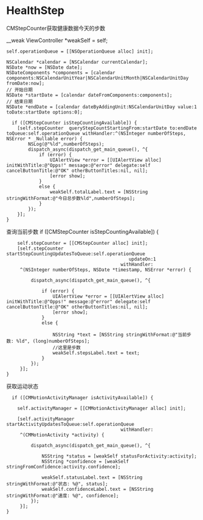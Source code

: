 # HealthStep
CMStepCounter获取健康数据今天的步数

   __weak ViewController *weakSelf = self;
   
    self.operationQueue = [[NSOperationQueue alloc] init];
    
    NSCalendar *calendar = [NSCalendar currentCalendar];
    NSDate *now = [NSDate date];
    NSDateComponents *components = [calendar components:NSCalendarUnitYear|NSCalendarUnitMonth|NSCalendarUnitDay fromDate:now];
    // 开始日期
    NSDate *startDate = [calendar dateFromComponents:components];
    // 结束日期
    NSDate *endDate = [calendar dateByAddingUnit:NSCalendarUnitDay value:1 toDate:startDate options:0];
    
      if ([CMStepCounter isStepCountingAvailable]) {
        [self.stepCounter  queryStepCountStartingFrom:startDate to:endDate toQueue:self.operationQueue withHandler:^(NSInteger numberOfSteps, NSError * _Nullable error) {
            NSLog(@"%ld",numberOfSteps);
            dispatch_async(dispatch_get_main_queue(), ^{
                if (error) {
                    UIAlertView *error = [[UIAlertView alloc] initWithTitle:@"Opps!" message:@"error" delegate:self cancelButtonTitle:@"OK" otherButtonTitles:nil, nil];
                    [error show];
                }
                else {
                    weakSelf.totalLabel.text = [NSString stringWithFormat:@"今日总步数%ld",numberOfSteps];
                }
            });
        }];
    }

查询当前步数
      if ([CMStepCounter isStepCountingAvailable]) {
        
        self.stepCounter = [[CMStepCounter alloc] init];
        [self.stepCounter startStepCountingUpdatesToQueue:self.operationQueue
                                                 updateOn:1
                                              withHandler:
         ^(NSInteger numberOfSteps, NSDate *timestamp, NSError *error) {
             
             dispatch_async(dispatch_get_main_queue(), ^{
                 
                 if (error) {
                     UIAlertView *error = [[UIAlertView alloc] initWithTitle:@"Opps!" message:@"error" delegate:self cancelButtonTitle:@"OK" otherButtonTitles:nil, nil];
                     [error show];
                 }
                 else {
                     
                     NSString *text = [NSString stringWithFormat:@"当前步数: %ld", (long)numberOfSteps];
                     //这里是步数
                     weakSelf.stepsLabel.text = text;
                 }
             });
         }];
    }

获取运动状态

      if ([CMMotionActivityManager isActivityAvailable]) {
        
        self.activityManager = [[CMMotionActivityManager alloc] init];
        
        [self.activityManager startActivityUpdatesToQueue:self.operationQueue
                                              withHandler:
         ^(CMMotionActivity *activity) {
             
             dispatch_async(dispatch_get_main_queue(), ^{
                 
                 NSString *status = [weakSelf statusForActivity:activity];
                 NSString *confidence = [weakSelf stringFromConfidence:activity.confidence];
                 
                 weakSelf.statusLabel.text = [NSString stringWithFormat:@"状态: %@", status];
                 weakSelf.confidenceLabel.text = [NSString stringWithFormat:@"速度: %@", confidence];
             });
         }];
    }
